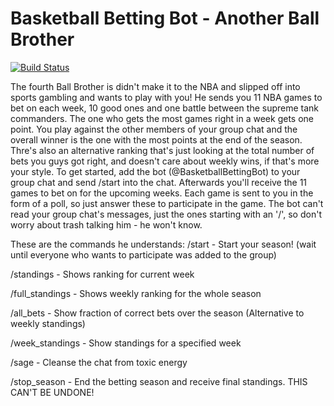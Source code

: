 # Basketball Betting Bot - Another Ball Brother
[![Build Status](https://travis-ci.com/JBlackbeard/basketball-betting-bot.svg?token=pakYHByBsjWsRucgfyXf&branch=master)](https://travis-ci.com/JBlackbeard/basketball-betting-bot)

The fourth Ball Brother is didn't make it to the NBA and slipped off into sports
gambling and wants to play with you! He sends you 11 NBA games to bet on each week,
10 good ones and one battle between the supreme tank commanders.
The one who gets the most games right in a week gets one point.
You play against the other members of your group chat and the overall winner is
the one with the most points at the end of the season.
Thre's also an alternative ranking that's just looking at the total number of
bets you guys got right, and doesn't care about weekly wins, if that's more
your style.
To get started, add the bot (@BasketballBettingBot) to your group chat and 
send /start into the chat. Afterwards you'll receive the 11 games to bet on 
for the upcoming weeks. Each game is sent to you in the form of a poll, 
so just answer these to participate in the game. 
The bot can't read your group chat's messages, just the ones starting with an '/',
so don't worry about trash talking him - he won't know. 

These are the commands he understands:
/start - Start your season! (wait until everyone who wants to participate was
added to the group)

/standings - Shows ranking for current week

/full_standings - Shows weekly ranking for the whole season

/all_bets - Show fraction of correct bets over the season 
(Alternative to weekly standings)

/week_standings - Show standings for a specified week

/sage - Cleanse the chat from toxic energy

/stop_season - End the betting season and receive final standings.
THIS CAN'T BE UNDONE!





